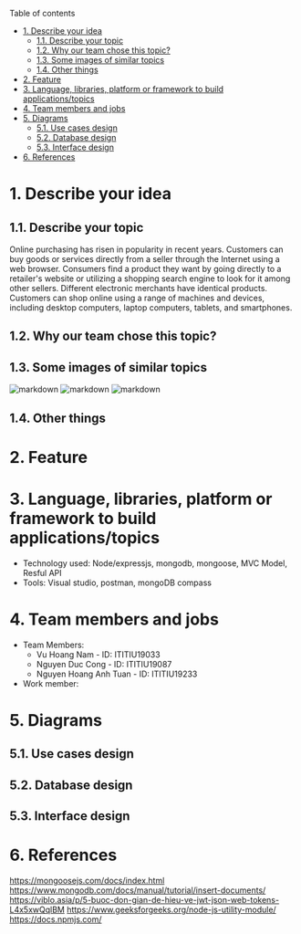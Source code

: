 Table of contents

- [1. Describe your idea](#1-describe-your-idea)
  - [1.1. Describe your topic](#11-describe-your-topic)
  - [1.2. Why our team chose this topic?](#12-why-our-team-chose-this-topic)
  - [1.3. Some images of similar topics](#13-some-images-of-similar-topics)
  - [1.4. Other things](#14-other-things)
- [2. Feature](#2-feature)
- [3. Language, libraries, platform or framework to build applications/topics](#3-language-libraries-platform-or-framework-to-build-applicationstopics)
- [4. Team members and jobs](#4-team-members-and-jobs)
- [5. Diagrams](#5-diagrams)
  - [5.1. Use cases design](#51-use-cases-design)
  - [5.2. Database design](#52-database-design)
  - [5.3. Interface design](#53-interface-design)
- [6. References](#6-references)
# 1. Describe your idea

## 1.1. Describe your topic

Online purchasing has risen in popularity in recent years. Customers can buy goods or services directly from a seller through the Internet using a web browser. Consumers find a product they want by going directly to a retailer's website or utilizing a shopping search engine to look for it among other sellers. Different electronic merchants have identical products. Customers can shop online using a range of machines and devices, including desktop computers, laptop computers, tablets, and smartphones.

## 1.2. Why our team chose this topic?

## 1.3. Some images of similar topics
![markdown](1.jpg)
![markdown](2.jpg)
![markdown](3.jpg)

## 1.4. Other things
# 2. Feature
# 3. Language, libraries, platform or framework to build applications/topics
- Technology used: Node/expressjs, mongodb, mongoose, MVC Model, Resful API
- Tools: Visual studio, postman, mongoDB compass
# 4. Team members and jobs
- Team Members:
  - Vu Hoang Nam - ID: ITITIU19033
  - Nguyen Duc Cong - ID: ITITIU19087   
  - Nguyen Hoang Anh Tuan - ID: ITITIU19233
- Work member:  

# 5. Diagrams

## 5.1. Use cases design

## 5.2. Database design

## 5.3. Interface design

# 6. References

https://mongoosejs.com/docs/index.html
https://www.mongodb.com/docs/manual/tutorial/insert-documents/
https://viblo.asia/p/5-buoc-don-gian-de-hieu-ve-jwt-json-web-tokens-L4x5xwQqlBM
https://www.geeksforgeeks.org/node-js-utility-module/
https://docs.npmjs.com/
